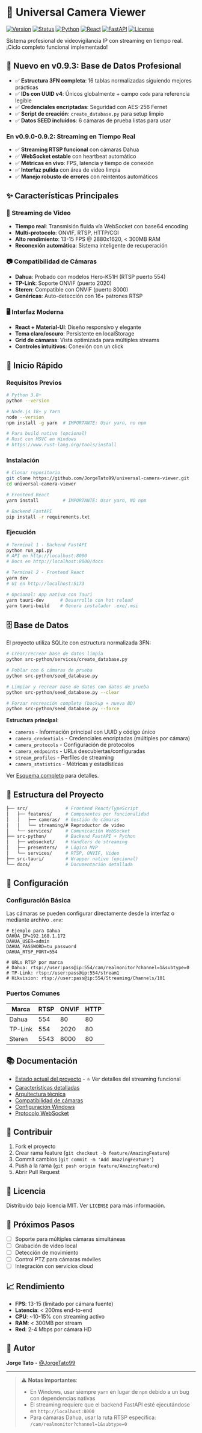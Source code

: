 # 🎥 Universal Camera Viewer

[![Version](https://img.shields.io/badge/version-0.9.3-blue)](https://github.com/JorgeTato99/universal-camera-viewer)
[![Status](https://img.shields.io/badge/status-FUNCIONAL-brightgreen)](CURRENT_STATUS.md)
[![Python](https://img.shields.io/badge/python-3.8+-green)](https://www.python.org/)
[![React](https://img.shields.io/badge/react-19-61dafb)](https://react.dev/)
[![FastAPI](https://img.shields.io/badge/fastapi-WebSocket-009688)](https://fastapi.tiangolo.com/)
[![License](https://img.shields.io/badge/license-MIT-brightgreen)](LICENSE)

Sistema profesional de videovigilancia IP con streaming en tiempo real. ¡Ciclo completo funcional implementado!

## 🎉 Nuevo en v0.9.3: Base de Datos Profesional

- ✅ **Estructura 3FN completa**: 16 tablas normalizadas siguiendo mejores prácticas
- ✅ **IDs con UUID v4**: Únicos globalmente + campo `code` para referencia legible
- ✅ **Credenciales encriptadas**: Seguridad con AES-256 Fernet
- ✅ **Script de creación**: `create_database.py` para setup limpio
- ✅ **Datos SEED incluidos**: 6 cámaras de prueba listas para usar

### En v0.9.0-0.9.2: Streaming en Tiempo Real

- ✅ **Streaming RTSP funcional** con cámaras Dahua
- ✅ **WebSocket estable** con heartbeat automático
- ✅ **Métricas en vivo**: FPS, latencia y tiempo de conexión
- ✅ **Interfaz pulida** con área de video limpia
- ✅ **Manejo robusto de errores** con reintentos automáticos

## ✨ Características Principales

### 🎥 Streaming de Video

- **Tiempo real**: Transmisión fluida vía WebSocket con base64 encoding
- **Multi-protocolo**: ONVIF, RTSP, HTTP/CGI
- **Alto rendimiento**: 13-15 FPS @ 2880x1620, < 300MB RAM
- **Reconexión automática**: Sistema inteligente de recuperación

### 📷 Compatibilidad de Cámaras

- **Dahua**: Probado con modelos Hero-K51H (RTSP puerto 554)
- **TP-Link**: Soporte ONVIF (puerto 2020)
- **Steren**: Compatible con ONVIF (puerto 8000)
- **Genéricas**: Auto-detección con 16+ patrones RTSP

### 🖥️ Interfaz Moderna

- **React + Material-UI**: Diseño responsivo y elegante
- **Tema claro/oscuro**: Persistente en localStorage
- **Grid de cámaras**: Vista optimizada para múltiples streams
- **Controles intuitivos**: Conexión con un click

## 🚀 Inicio Rápido

### Requisitos Previos

```bash
# Python 3.8+
python --version

# Node.js 18+ y Yarn
node --version
npm install -g yarn  # IMPORTANTE: Usar yarn, no npm

# Para build nativo (opcional)
# Rust con MSVC en Windows
# https://www.rust-lang.org/tools/install
```

### Instalación

```bash
# Clonar repositorio
git clone https://github.com/JorgeTato99/universal-camera-viewer.git
cd universal-camera-viewer

# Frontend React
yarn install         # IMPORTANTE: Usar yarn, NO npm

# Backend FastAPI
pip install -r requirements.txt
```

### Ejecución

```bash
# Terminal 1 - Backend FastAPI
python run_api.py
# API en http://localhost:8000
# Docs en http://localhost:8000/docs

# Terminal 2 - Frontend React
yarn dev
# UI en http://localhost:5173

# Opcional: App nativa con Tauri
yarn tauri-dev      # Desarrollo con hot reload
yarn tauri-build    # Genera instalador .exe/.msi
```

## 🗄️ Base de Datos

El proyecto utiliza SQLite con estructura normalizada 3FN:

```bash
# Crear/recrear base de datos limpia
python src-python/services/create_database.py

# Poblar con 6 cámaras de prueba
python src-python/seed_database.py

# Limpiar y recrear base de datos con datos de prueba
python src-python/seed_database.py --clear

# Forzar recreación completa (backup + nueva BD)
python src-python/seed_database.py --force
```

**Estructura principal**:

- `cameras` - Información principal con UUID y código único
- `camera_credentials` - Credenciales encriptadas (múltiples por cámara)
- `camera_protocols` - Configuración de protocolos
- `camera_endpoints` - URLs descubiertas/configuradas
- `stream_profiles` - Perfiles de streaming
- `camera_statistics` - Métricas y estadísticas

Ver [Esquema completo](docs/DATABASE_SCHEMA_3FN.md) para detalles.

## 📁 Estructura del Proyecto

```bash
├── src/              # Frontend React/TypeScript
│   ├── features/     # Componentes por funcionalidad
│   │   ├── cameras/  # Gestión de cámaras
│   │   └── streaming/# Reproductor de video
│   └── services/     # Comunicación WebSocket
├── src-python/       # Backend FastAPI + Python
│   ├── websocket/    # Handlers de streaming
│   ├── presenters/   # Lógica MVP
│   └── services/     # RTSP, ONVIF, Video
├── src-tauri/        # Wrapper nativo (opcional)
└── docs/             # Documentación detallada
```

## 🔧 Configuración

### Configuración Básica

Las cámaras se pueden configurar directamente desde la interfaz o mediante archivo `.env`:

```env
# Ejemplo para Dahua
DAHUA_IP=192.168.1.172
DAHUA_USER=admin
DAHUA_PASSWORD=tu_password
DAHUA_RTSP_PORT=554

# URLs RTSP por marca
# Dahua: rtsp://user:pass@ip:554/cam/realmonitor?channel=1&subtype=0
# TP-Link: rtsp://user:pass@ip:554/stream1
# Hikvision: rtsp://user:pass@ip:554/Streaming/Channels/101
```

### Puertos Comunes

| Marca | RTSP | ONVIF | HTTP |
|-------|------|-------|------|
| Dahua | 554  | 80    | 80   |
| TP-Link | 554 | 2020  | 80   |
| Steren | 5543 | 8000  | 80   |

## 📚 Documentación

- [Estado actual del proyecto](CURRENT_STATUS.md) - ⭐ Ver detalles del streaming funcional
- [Características detalladas](docs/FEATURES.md)
- [Arquitectura técnica](docs/ARCHITECTURE.md)
- [Compatibilidad de cámaras](docs/CAMERA_COMPATIBILITY.md)
- [Configuración Windows](docs/WINDOWS_SETUP.md)
- [Protocolo WebSocket](CURRENT_STATUS.md#-protocolo-websocket)

## 🤝 Contribuir

1. Fork el proyecto
2. Crear rama feature (`git checkout -b feature/AmazingFeature`)
3. Commit cambios (`git commit -m 'Add AmazingFeature'`)
4. Push a la rama (`git push origin feature/AmazingFeature`)
5. Abrir Pull Request

## 📄 Licencia

Distribuido bajo licencia MIT. Ver `LICENSE` para más información.

## 🎯 Próximos Pasos

- [ ] Soporte para múltiples cámaras simultáneas
- [ ] Grabación de video local
- [ ] Detección de movimiento
- [ ] Control PTZ para cámaras móviles
- [ ] Integración con servicios cloud

## 📈 Rendimiento

- **FPS**: 13-15 (limitado por cámara fuente)
- **Latencia**: < 200ms end-to-end
- **CPU**: ~10-15% con streaming activo
- **RAM**: < 300MB por stream
- **Red**: 2-4 Mbps por cámara HD

## 👥 Autor

**Jorge Tato** - [@JorgeTato99](https://github.com/JorgeTato99)

---

> ⚠️ **Notas importantes**:
>
> - En Windows, usar siempre `yarn` en lugar de `npm` debido a un bug con dependencias nativas
> - El streaming requiere que el backend FastAPI esté ejecutándose en `http://localhost:8000`
> - Para cámaras Dahua, usar la ruta RTSP específica: `/cam/realmonitor?channel=1&subtype=0`

